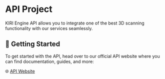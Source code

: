 # API Project

KIRI Engine API allows you to integrate one of the best 3D scanning functionality with our services seamlessly.

## 🚀 Getting Started

To get started with the API, head over to our official API website where you can find documentation, guides, and more:

🌐 [API Website]([https://www.kiriengine.app/api])
